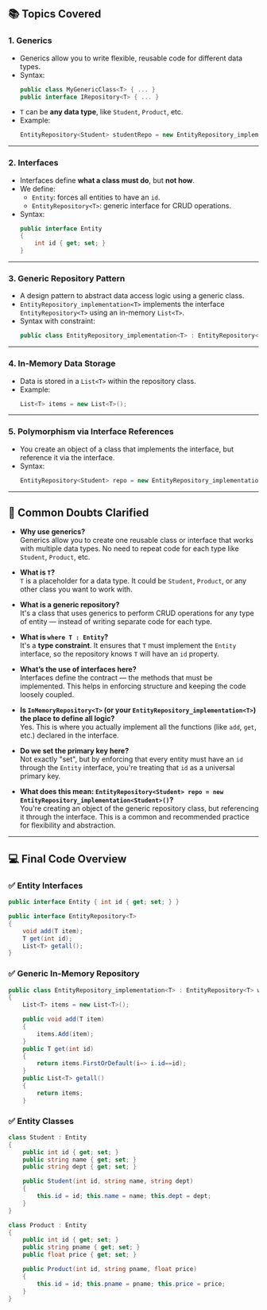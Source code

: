 ## 📚 Topics Covered

### 1. **Generics**
- Generics allow you to write flexible, reusable code for different data types.
- Syntax:
  ```csharp
  public class MyGenericClass<T> { ... }
  public interface IRepository<T> { ... }
  ```
- `T` can be **any data type**, like `Student`, `Product`, etc.
- Example:
  ```csharp
  EntityRepository<Student> studentRepo = new EntityRepository_implementation<Student>();
  ```

---

### 2. **Interfaces**
- Interfaces define **what a class must do**, but **not how**.
- We define:
  - `Entity`: forces all entities to have an `id`.
  - `EntityRepository<T>`: generic interface for CRUD operations.
- Syntax:
  ```csharp
  public interface Entity
  {
      int id { get; set; }
  }
  ```

---

### 3. **Generic Repository Pattern**
- A design pattern to abstract data access logic using a generic class.
- `EntityRepository_implementation<T>` implements the interface `EntityRepository<T>` using an in-memory `List<T>`.
- Syntax with constraint:
  ```csharp
  public class EntityRepository_implementation<T> : EntityRepository<T> where T : Entity
  ```

---

### 4. **In-Memory Data Storage**
- Data is stored in a `List<T>` within the repository class.
- Example:
  ```csharp
  List<T> items = new List<T>();
  ```

---

### 5. **Polymorphism via Interface References**
- You create an object of a class that implements the interface, but reference it via the interface.
- Syntax:
  ```csharp
  EntityRepository<Student> repo = new EntityRepository_implementation<Student>();
  ```

---


## 🤔 Common Doubts Clarified

- **Why use generics?**  
  Generics allow you to create one reusable class or interface that works with multiple data types. No need to repeat code for each type like `Student`, `Product`, etc.

- **What is `T`?**  
  `T` is a placeholder for a data type. It could be `Student`, `Product`, or any other class you want to work with.

- **What is a generic repository?**  
  It's a class that uses generics to perform CRUD operations for any type of entity — instead of writing separate code for each type.

- **What is `where T : Entity`?**  
  It's a **type constraint**. It ensures that `T` must implement the `Entity` interface, so the repository knows `T` will have an `id` property.

- **What’s the use of interfaces here?**  
  Interfaces define the contract — the methods that must be implemented. This helps in enforcing structure and keeping the code loosely coupled.

- **Is `InMemoryRepository<T>` (or your `EntityRepository_implementation<T>`) the place to define all logic?**  
  Yes. This is where you actually implement all the functions (like `add`, `get`, etc.) declared in the interface.

- **Do we set the primary key here?**  
  Not exactly "set", but by enforcing that every entity must have an `id` through the `Entity` interface, you're treating that `id` as a universal primary key.

- **What does this mean: `EntityRepository<Student> repo = new EntityRepository_implementation<Student>()`?**  
  You're creating an object of the generic repository class, but referencing it through the interface. This is a common and recommended practice for flexibility and abstraction.

---


## 💻 Final Code Overview

### ✅ Entity Interfaces
```csharp
public interface Entity { int id { get; set; } }

public interface EntityRepository<T>
{
    void add(T item);
    T get(int id);
    List<T> getall();
}
```

### ✅ Generic In-Memory Repository
```csharp
public class EntityRepository_implementation<T> : EntityRepository<T> where T:Entity
{
    List<T> items = new List<T>();

    public void add(T item)
    {
        items.Add(item);
    }
    public T get(int id)
    {
        return items.FirstOrDefault(i=> i.id==id);
    }
    public List<T> getall()
    {
        return items;
    }
```

### ✅ Entity Classes
```csharp
class Student : Entity
{
    public int id { get; set; }
    public string name { get; set; }
    public string dept { get; set; }

    public Student(int id, string name, string dept)
    {
        this.id = id; this.name = name; this.dept = dept;
    }
}

class Product : Entity
{
    public int id { get; set; }
    public string pname { get; set; }
    public float price { get; set; }

    public Product(int id, string pname, float price)
    {
        this.id = id; this.pname = pname; this.price = price;
    }
}
```


